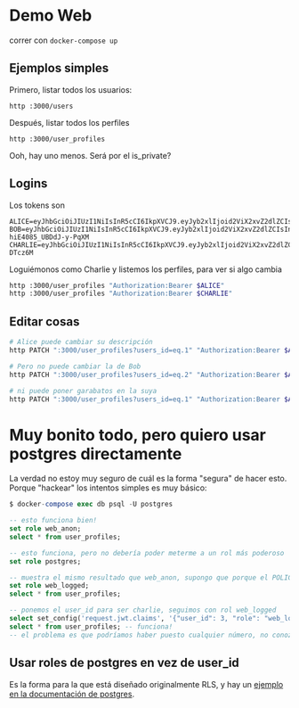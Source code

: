 # Demo Web

correr con `docker-compose up`

## Ejemplos simples

Primero, listar todos los usuarios:

```
http :3000/users
```

Después, listar todos los perfiles

```
http :3000/user_profiles
```

Ooh, hay uno menos. Será por el is_private?

## Logins

Los tokens son

```
ALICE=eyJhbGciOiJIUzI1NiIsInR5cCI6IkpXVCJ9.eyJyb2xlIjoid2ViX2xvZ2dlZCIsInVzZXJfaWQiOjF9.Pr7zpvTcS2hCFJoHRHyONV4WSQDJjvhYrnNGyL5puFk
BOB=eyJhbGciOiJIUzI1NiIsInR5cCI6IkpXVCJ9.eyJyb2xlIjoid2ViX2xvZ2dlZCIsInVzZXJfaWQiOjJ9.Cqx1GtF95pxqkyRj8Tb7Sf-hiE4085_UBDdJ-y-PqXM
CHARLIE=eyJhbGciOiJIUzI1NiIsInR5cCI6IkpXVCJ9.eyJyb2xlIjoid2ViX2xvZ2dlZCIsInVzZXJfaWQiOjN9.QKe146iF0FC5sfr6HXG4Qsau7CAowjoJNj1Z-DTcz6M
```

Loguiémonos como Charlie y listemos los perfiles, para ver si algo cambia

```bash
http :3000/user_profiles "Authorization:Bearer $ALICE"
http :3000/user_profiles "Authorization:Bearer $CHARLIE"
```

## Editar cosas

```bash
# Alice puede cambiar su descripción
http PATCH ":3000/user_profiles?users_id=eq.1" "Authorization:Bearer $ALICE" "descrip=Nueva descripción para Alice"

# Pero no puede cambiar la de Bob
http PATCH ":3000/user_profiles?users_id=eq.2" "Authorization:Bearer $ALICE" "descrip=Nueva descripción para Bob"

# ni puede poner garabatos en la suya
http PATCH ":3000/user_profiles?users_id=eq.1" "Authorization:Bearer $ALICE" "descrip=Soy Alice, recorcholis"
```

# Muy bonito todo, pero quiero usar postgres directamente

La verdad no estoy muy seguro de cuál es la forma "segura" de hacer esto. Porque "hackear" los intentos simples es muy básico:

```sql
$ docker-compose exec db psql -U postgres

-- esto funciona bien!
set role web_anon;
select * from user_profiles; 

-- esto funciona, pero no debería poder meterme a un rol más poderoso
set role postgres;

-- muestra el mismo resultado que web_anon, supongo que porque el POLICY que falla se toma como falso
set role web_logged;
select * from user_profiles;

-- ponemos el user_id para ser charlie, seguimos con rol web_logged
select set_config('request.jwt.claims', '{"user_id": 3, "role": "web_logged"}', false);
select * from user_profiles; -- funciona!
-- el problema es que podríamos haber puesto cualquier número, no conozco una forma de limitar los set_config todavía
```

## Usar roles de postgres en vez de user_id

Es la forma para la que está diseñado originalmente RLS, y hay un [ejemplo en la documentación de postgres](https://www.postgresql.org/docs/current/ddl-rowsecurity.html).

